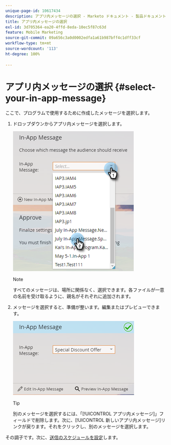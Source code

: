 ```yaml
---
unique-page-id: 10617434
description: アプリ内メッセージの選択 - Marketo ドキュメント - 製品ドキュメント
title: アプリ内メッセージの選択
exl-id: 3d705364-ea20-4ffd-8eda-10ec5f87c63d
feature: Mobile Marketing
source-git-commit: 09a656c3a0d0002edfa1a61b987bff4c1dff33cf
workflow-type: tm+mt
source-wordcount: '113'
ht-degree: 100%

---
```


# アプリ内メッセージの選択 {#select-your-in-app-message}

ここで、プログラムで使用するために作成したメッセージを選択します。

1. ドロップダウンからアプリ内メッセージを選択します。

   ![](assets/image2016-5-9-15-3a43-3a3.png)

   >[!NOTE]
   >
   >すべてのメッセージは、場所に関係なく、選択できます。各ファイルが一意の名前を受け取るように、親名がそれぞれに追加されます。

1. メッセージを選択すると、準備が整います。編集またはプレビューできます。

   ![](assets/image2016-5-9-15-3a41-3a48.png)

   >[!TIP]
   >
   >別のメッセージを選択するには、「[!UICONTROL アプリ内メッセージ]」フィールドで削除します。次に、[!UICONTROL 新しいアプリ内メッセージ]リンクが戻ります。それをクリックし、別のメッセージを選択します。

その調子です。次に、[送信のスケジュールを設定](/help/marketo/product-docs/mobile-marketing/in-app-messages/sending-your-in-app-message/schedule-your-in-app-message.md)します。
